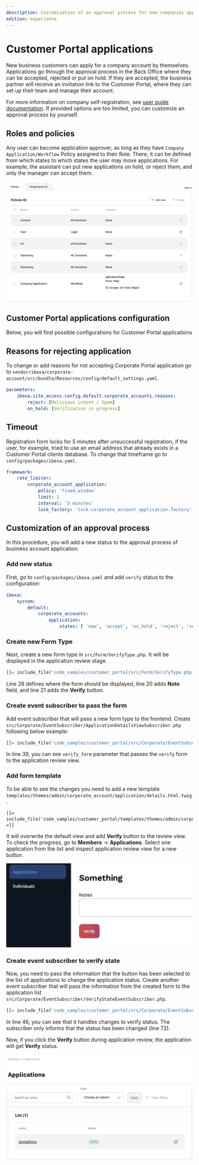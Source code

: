 ```yaml
---
description: Customization of an approval process for new companies applications.
edition: experience
---
```


# Customer Portal applications

New business customers can apply for a company account by themselves.
Applications go through the approval process in the Back Office where they can be accepted, rejected or put on hold.
If they are accepted, the business partner will receive an invitation link to the Customer Portal,
where they can set up their team and manage their account.

For more information on company self-registration, see [user guide documentation](https://doc.ibexa.co/projects/userguide/en/latest/shop_administration/company_self_registration/).
If provided options are too limited, you can customize an approval process by yourself.

## Roles and policies

Any user can become application approver, as long as they have `Company Application/Workflow` Policy assigned to their Role.
There, it can be defined from which states to which states the user may move applications.
For example, the assistant can put new applications on hold, or reject them, and only the manager can accept them.

![Company Application Policy](img/cp_company_application_policy.png)

## Customer Portal applications configuration

Below, you will find possible configurations for Customer Portal applications

## Reasons for rejecting application

To change or add reasons for not accepting Corporate Portal application go to
`vendor/ibexa/corporate-account/src/bundle/Resources/config/default_settings.yaml`.

```yaml
parameters:
    ibexa.site_access.config.default.corporate_accounts.reasons:
        reject: [Malicious intent / Spam]
        on_hold: [Verification in progress]
```

## Timeout

Registration form locks for 5 minutes after unsuccessful registration,
if the user, for example, tried to use an email address that already exists in a Customer Portal clients database.
To change that timeframe go to `config/packages/ibexa.yaml`.

```yaml
framework:
    rate_limiter:
        corporate_account_application:
            policy: 'fixed_window'
            limit: 1
            interval: '5 minutes'
            lock_factory: 'lock.corporate_account_application.factory'
```

## Customization of an approval process

In this procedure, you will add a new status to the approval process of business account application.

### Add new status

First, go to `config/packages/ibexa.yaml` and add `verify` status to the configuration:

```yaml
ibexa:
    system:
        default:
            corporate_accounts:
                application:
                    states: [ 'new', 'accept', 'on_hold', 'reject', 'verify' ]
```

### Create new Form Type

Next, create a new form type in `src/Form/VerifyType.php`.
It will be displayed in the application review stage.

``` php
[[= include_file('code_samples/customer_portal/src/Form/VerifyType.php', 20, 21) =]]
```

Line 28 defines where the form should be displayed, line 20 adds **Note** field, and line 21 adds the **Verify** button.

### Create event subscriber to pass the form

Add event subscriber that will pass a new form type to the frontend.
Create `src/Corporate/EventSubscriber/ApplicationDetailsViewSubscriber.php` following below example:

``` php
[[= include_file('code_samples/customer_portal/src/Corporate/EventSubscriber/ApplicationDetailsViewSubscriber.php', 39) =]]
```

In line 39, you can see `verify_form` parameter that passes the `verify` form to the application review view.

### Add form template

To be able to see the changes you need to add
a new template `templates/themes/admin/corporate_account/application/details.html.twig`.

``` html+twig
[[= include_file('code_samples/customer_portal/templates/themes/admin/corporate_account/application/details.html.twig') =]]
```

It will overwrite the default view and add **Verify** button to the review view.
To check the progress, go to **Members** -> **Applications**.
Select one application from the list and inspect application review view for a new button.

![Verify button](img/cp_new_status.png)

### Create event subscriber to verify state

Now, you need to pass the information that the button has been selected
to the list of applications to change the application status.
Create another event subscriber that will pass the information
from the created form to the application list `src/Corporate/EventSubscriber/VerifyStateEventSubscriber.php`.

``` php
[[= include_file('code_samples/customer_portal/src/Corporate/EventSubscriber/VerifyStateEventSubscriber.php', 46) =]]
```

In line 46, you can see that it handles changes to verify status.
The subscriber only informs that the status has been changed (line 72).

Now, if you click the **Verify** button during application review, the application will get **Verify** status.

![Verify status](img/cp_verify_status.png)


